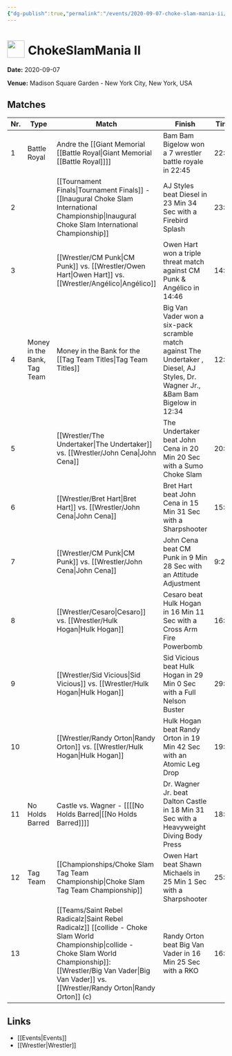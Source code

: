 ```yaml
---
{"dg-publish":true,"permalink":"/events/2020-09-07-choke-slam-mania-ii/","title":"ChokeSlamMania II","noteIcon":"","created":"2025-08-11T09:30:59.483+02:00"}
---
```



# <img src="z_Images/ChokeSlam.png" width="40" style="vertical-align:bottom; margin-right:8px;">**ChokeSlamMania II**

**Date:** 2020-09-07

**Venue:** Madison Square Garden - New York City, New York, USA

## Matches

| Nr. | Type | Match | Finish | Time | Rating | Score |
|-----|------|-------|--------|------|--------|-------|
| 1 | Battle Royal | Andre the [[Giant Memorial [[Battle Royal\|Giant Memorial [[Battle Royal]]]] | Bam Bam Bigelow won a 7 wrestler battle royale in  22:45 | 22:45 | ★★★3/4 | 82 |
| 2 |  | [[Tournament Finals\|Tournament Finals]] - [[Inaugural Choke Slam International Championship\|Inaugural Choke Slam International Championship]] | AJ Styles beat Diesel in 23 Min 34 Sec with a Firebird Splash | 23:34 | ★★★★3/4 | 98 |
| 3 |  | [[Wrestler/CM Punk\|CM Punk]]  vs. [[Wrestler/Owen Hart\|Owen Hart]] vs. [[Wrestler/Angélico\|Angélico]] | Owen Hart won a triple threat match against CM Punk  & Angélico in  14:46 | 14:46 | ★★★★ | 84 |
| 4 | Money in the Bank, Tag Team | Money in the Bank for the [[Tag Team Titles\|Tag Team Titles]] | Big Van Vader won a six-pack scramble match against The Undertaker , Diesel, AJ Styles, Dr. Wagner Jr., &Bam Bam Bigelow in  12:34 | 12:34 | ★★★ | 71 |
| 5 |  | [[Wrestler/The Undertaker\|The Undertaker]]  vs. [[Wrestler/John Cena\|John Cena]] | The Undertaker  beat John Cena in 20 Min 20 Sec with a Sumo Choke Slam | 20:20 | ★★★★ | 87 |
| 6 |  | [[Wrestler/Bret Hart\|Bret Hart]] vs. [[Wrestler/John Cena\|John Cena]] | Bret Hart beat John Cena in 15 Min 31 Sec with a Sharpshooter | 15:31 | ★★★1/2 | 78 |
| 7 |  | [[Wrestler/CM Punk\|CM Punk]]  vs. [[Wrestler/John Cena\|John Cena]] | John Cena beat CM Punk  in 9 Min 28 Sec with an Attitude Adjustment | 9:28 | ★★1/2 | 67 |
| 8 |  | [[Wrestler/Cesaro\|Cesaro]] vs. [[Wrestler/Hulk Hogan\|Hulk Hogan]] | Cesaro  beat Hulk Hogan in 16 Min 11 Sec with a Cross Arm Fire Powerbomb | 16:11 | ★★★★1/2 | 93 |
| 9 |  | [[Wrestler/Sid Vicious\|Sid Vicious]] vs. [[Wrestler/Hulk Hogan\|Hulk Hogan]] | Sid Vicious beat Hulk Hogan in 29 Min 0 Sec with a Full Nelson Buster | 29:00 | ★★★★3/4 | 99 |
| 10 |  | [[Wrestler/Randy Orton\|Randy Orton]] vs. [[Wrestler/Hulk Hogan\|Hulk Hogan]] | Hulk Hogan beat Randy Orton in 19 Min 42 Sec with an Atomic Leg Drop | 19:42 | ★★★★1/4 | 90 |
| 11 | No Holds Barred | Castle vs. Wagner - [[[[No Holds Barred\|[[No Holds Barred]]]] | Dr. Wagner Jr. beat Dalton Castle in 18 Min 31 Sec with a Heavyweight Diving Body Press | 18:31 | ★★★★1/2 | 92 |
| 12 | Tag Team | [[Championships/Choke Slam Tag Team Championship\|Choke Slam Tag Team Championship]] | Owen Hart beat Shawn Michaels in 25 Min 1 Sec with a Sharpshooter | 25:01 | ★★★★3/4 | 96 |
| 13 |  | [[Teams/Saint Rebel Radicalz\|Saint Rebel Radicalz]] [[collide - Choke Slam World Championship\|collide - Choke Slam World Championship]]: [[Wrestler/Big Van Vader\|Big Van Vader]]  vs. [[Wrestler/Randy Orton\|Randy Orton]] (c) | Randy Orton beat Big Van Vader in 16 Min 25 Sec with a RKO | 16:25 | ★★★★1/4 | 91 |

## Links
- [[Events\|Events]]
- [[Wrestler\|Wrestler]]
